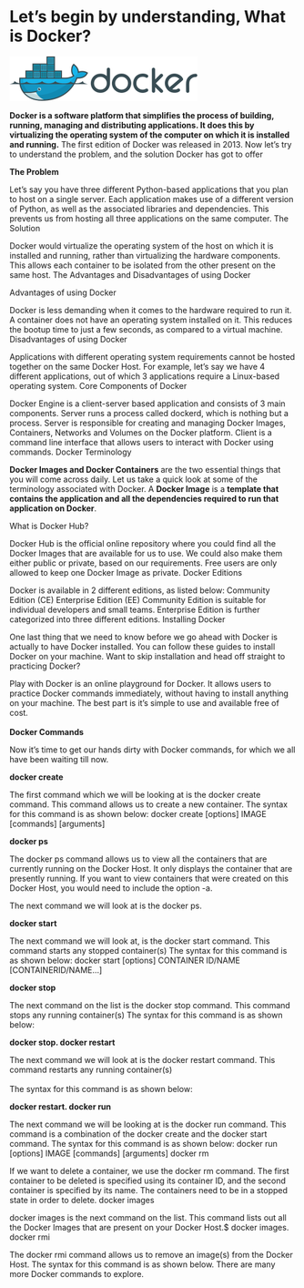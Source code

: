 # Let’s begin by understanding, What is Docker?
![](/assets/images/docker-logo.svg.png)

<b>Docker is a software platform that simplifies the process of building, running, managing and distributing applications. It does this by virtualizing the operating system of the computer on which it is installed and running.</b> The first edition of Docker was released in 2013.
Now let’s try to understand the problem, and the solution Docker has got to offer

<b>The Problem</b>

Let’s say you have three different Python-based applications that you plan to host on a single server. Each application makes use of a different version of Python, as well as the associated libraries and dependencies. This prevents us from hosting all three applications on the same computer.
The Solution

Docker would virtualize the operating system of the host on which it is installed and running, rather than virtualizing the hardware components. This allows each container to be isolated from the other present on the same host.
The Advantages and Disadvantages of using Docker

Advantages of using Docker

Docker is less demanding when it comes to the hardware required to run it. A container does not have an operating system installed on it. This reduces the bootup time to just a few seconds, as compared to a virtual machine.
Disadvantages of using Docker

Applications with different operating system requirements cannot be hosted together on the same Docker Host. For example, let’s say we have 4 different applications, out of which 3 applications require a Linux-based operating system.
Core Components of Docker

Docker Engine is a client-server based application and consists of 3 main components. Server runs a process called dockerd, which is nothing but a process. Server is responsible for creating and managing Docker Images, Containers, Networks and Volumes on the Docker platform. Client is a command line interface that allows users to interact with Docker using commands.
Docker Terminology

<b>Docker Images and Docker Containers</b> are the two essential things that you will come across daily. Let us take a quick look at some of the terminology associated with Docker. A <b>Docker Image</b> is a <b>template that contains the application and all the dependencies required to run that application on Docker</b>.

What is Docker Hub?

Docker Hub is the official online repository where you could find all the Docker Images that are available for us to use. We could also make them either public or private, based on our requirements. Free users are only allowed to keep one Docker Image as private.
Docker Editions

Docker is available in 2 different editions, as listed below: Community Edition (CE) Enterprise Edition (EE) Community Edition is suitable for individual developers and small teams. Enterprise Edition is further categorized into three different editions.
Installing Docker

One last thing that we need to know before we go ahead with Docker is actually to have Docker installed. You can follow these guides to install Docker on your machine.
Want to skip installation and head off straight to practicing Docker?

Play with Docker is an online playground for Docker. It allows users to practice Docker commands immediately, without having to install anything on your machine. The best part is it’s simple to use and available free of cost.
<br><br>
<b>Docker Commands</b>

Now it’s time to get our hands dirty with Docker commands, for which we all have been waiting till now.

<b>docker create</b>

The first command which we will be looking at is the docker create command. This command allows us to create a new container. The syntax for this command is as shown below: docker create [options] IMAGE [commands] [arguments]

<b>docker ps</b>

The docker ps command allows us to view all the containers that are currently running on the Docker Host. It only displays the container that are presently running. If you want to view containers that were created on this Docker Host, you would need to include the option -a. 

The next command we will look at is the docker ps.

<b>docker start</b>

The next command we will look at, is the docker start command. This command starts any stopped container(s) The syntax for this command is as shown below: docker start [options] CONTAINER ID/NAME [CONTAINERID/NAME…]

<b>docker stop</b>

The next command on the list is the docker stop command. This command stops any running container(s) The syntax for this command is as shown below: 

<b>docker stop.
docker restart</b>

The next command we will look at is the docker restart command. This command restarts any running container(s)<br><br>
The syntax for this command is as shown below: 

<b>docker restart.
docker run</b>

The next command we will be looking at is the docker run command. This command is a combination of the docker create and the docker start command. The syntax for this command is as shown below: docker run [options] IMAGE [commands] [arguments]
docker rm

If we want to delete a container, we use the docker rm command. The first container to be deleted is specified using its container ID, and the second container is specified by its name. The containers need to be in a stopped state in order to delete.
docker images

docker images is the next command on the list. This command lists out all the Docker Images that are present on your Docker Host.$ docker images.
docker rmi

The docker rmi command allows us to remove an image(s) from the Docker Host. The syntax for this command is as shown below. There are many more Docker commands to explore.